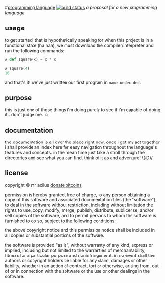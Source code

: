 #[programming language][1] [![build status][2]][3]
*a proposal for a new programming language.*

## usage
to get started, that is hypothetically speaking for when this project is in a
functional state (ha haa), we must download the compiler/interpreter and run
the following commands:

```python
λ def square(x) = x * x

λ square(4)
16
```

and that's it! we've just written our first program in `name undecided`.


## purpose
this is just one of those things i'm doing purely to see if i'm capable of
doing it.. don't judge me. ☺


## documentation
the documentation is all over the place right now. once i get my act together
i shall provide an index here for easy navigation throughout the language's
features and concepts. in the mean time just take a stroll through the
directories and see what you can find. think of it as and adventure! \\(:D)/


## license
copyright © mr axilus <a class="coinbase-button" data-code="c060c048abd9fe7b4f36021738451bed" data-button-style="donation_small" href="https://coinbase.com/checkouts/c060c048abd9fe7b4f36021738451bed">donate bitcoins</a><script src="https://coinbase.com/assets/button.js" type="text/javascript"></script>

permission is hereby granted, free of charge, to any person obtaining a copy
of this software and associated documentation files (the "software"), to deal
in the software without restriction, including without limitation the rights
to use, copy, modify, merge, publish, distribute, sublicense, and/or sell
copies of the software, and to permit persons to whom the software is
furnished to do so, subject to the following conditions:

the above copyright notice and this permission notice shall be included in all
copies or substantial portions of the software.

the software is provided "as is", without warranty of any kind, express or
implied, including but not limited to the warranties of merchantability,
fitness for a particular purpose and noninfringement. in no event shall the
authors or copyright holders be liable for any claim, damages or other
liability, whether in an action of contract, tort or otherwise, arising from,
out of or in connection with the software or the use or other dealings in the
software.

[1]: mraxil.us "programming language"
[2]: https://secure.travis-ci.org/mraxilus/programming-language.png?branch=master
[3]: https://secure.travis-ci.org/mraxilus/programming-language 
